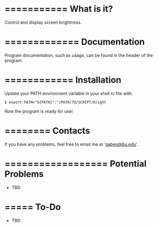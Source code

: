 ===========
What is it?
===========

Control and display screen brightness.



=============
Documentation
=============

Program documentation, such as usage, can be found in the header of the program.



============
Installation
============

Update your PATH environment variable in your shell rc file with:
    
    $ export PATH="${PATH}":"/PATH/TO/SCRIPT/bright

Now the program is ready for use!



========
Contacts
========

If you have any problems, feel free to email me at 'gabeg@bu.edu'.



==================
Potential Problems
==================

- TBD



=====
To-Do
=====

- TBD
